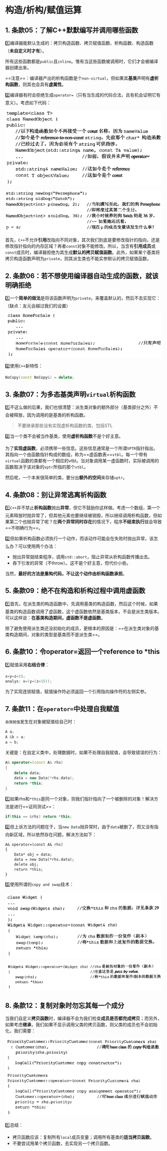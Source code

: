 # 构造/析构/赋值运算

## 1. 条款05：了解C++默默编写并调用哪些函数

:one:编译器能默认生成的：拷贝构造函数、拷贝赋值函数、析构函数、构造函数（**未自定义时才有**）。

所有这些函数都是`public`且`inline`。惟有当这些函数被调用时，它们才会被编译器创建出来。

==注意==：编译器产出的析构函数是个`non-virtual`，但如果其**基类**声明有**虚析构函数**，则其也会具有**虚属性**。

:two:编译器有时会拒绝生成`operator=`（只有当生成的代码合法，且有机会证明它有意义）。考虑如下代码：

![image-20210414175246620](2.构造&析构&赋值运算.assets/image-20210414175246620.png)

![image-20210414175257539](2.构造&析构&赋值运算.assets/image-20210414175257539.png)

首先，`C++`不允许**引用**改指向不同对象，其次我们到底是要修改指针的指向，还是修改指针指向的内存区域？再者`const`对象不能修改。所以，当含有**引用成员**或`const`成员时，编译器拒绝为其生成**默认的拷贝赋值函数**。此外，如果某个基类将拷贝构造函数声明为`private`，则其派生类也不能实参默认的拷贝赋值函数。

## 2. 条款06：若不想使用编译器自动生成的函数，就该明确拒绝

:one:一个**简单的做法**是将该函数声明为`private`，来覆盖默认的，然后不去实现它：（缺点：友元会越过我们的设置）

![image-20210414180715098](2.构造&析构&赋值运算.assets/image-20210414180715098.png)

:two:使用`C++`新特性：

```c++
NoCopy(const NoCopy&) = delete;
```



## 3. 条款07：为多态基类声明`virtual`析构函数

:one:不这么做的后果，我们也很清楚：派生类对象的额外部分（基类部分之外）不会被释放，因为调用的是基类的析构函数。

> 不要继承那些没有实现虚析构函数的类，包括STL

:two:当一个类不会被当作基类，使用**虚析构函数**不是个好主意。

为了**实现虚函数**，必须携带一些信息。这些信息通常是一个所谓`VPTR`指针指出。其指向一个由函数指针构成的数组，称为==虚函数表==`vtbl`。每一个带有`virtual`函数的类都有一个相应的vtbl。当对象调用某一虚函数时，实际被调用的函数取决于该对象的`vptr`所指的那个`vtbl`。

然后呢，一个本来很简单的类，要分出**额外的空间**来存储`vptr`。



## 4. 条款08：别让异常逃离析构函数

:one:`C++`并不禁止**析构函数**抛出**异常**，但它不鼓励你这样做。考虑一个数组，第一个元素释放时抛异常了，但其他元素也要继续被销毁，所以继续调用析构函数，但如果第二个也抛异常了呢？在**两个异常同时存在**的情况下，程序**不结束执行**就会导致==不明确行为==。

:two:但如果析构函数必须执行一个动作，而该动作可能会在失败时抛出异常，该怎么办？可以使用两个办法：

+ 抛出异常就结束程序，调用`std::abort`，阻止异常从析构函数传播出去。
+ 吞下引发的异常（不throw）。这不是个好主意，但代价小些。

当然，**最好的方法是重构代码，不让这个动作由析构函数承担**。



## 5. 条款09：绝不在构造和析构过程中调用虚函数

:one:首先，在派生类的构造函数中，先调用基类的构造函数，然后这个时候，如果基类的构造函数调用了虚函数，这个虚函数依然是基类版本，不会是派生类版本。可以这样说：**在基类构造期间，虚函数不是虚函数**。

除了避免使用派生类还没初始化的成员，更根本的原因是：==在派生类对象的基类构造期间，对象的类型是基类而不是派生类==。



## 6. 条款10：令operator=返回一个reference to *this

:one:赋值采用**右结合律​**：

```c++
x=y=z=15;
analys:	x=(y=(z=15));
```

为了实现连锁赋值，赋值操作符必须返回一个引用指向操作符的左侧实参。



## 7. 条款11：在`operator=`中处理自我赋值

`自我赋值`发生在对象被赋值给自己时：

```c++
A a;
A &b = a;
a = b;
```

关键是：在自定义类中，处理数据时，如果不处理自我赋值，会导致错误的行为：

```c++
A& operator=(const A& rhs)
{
	delete data;
	data = new Data(*rhs.data);
	return *this;
}
```

:one:如果rhs和`*this`是同一个对象，则我们指针指向了一个被删除的对象！解决方法是进行==证同测试==：

```c++
if(this == &rhs) return *this;
```

:two:但上诉方法的问题在于，当`new Data`抛异常时，由于`data`被删了，而又没有指向新区域，所以依然存在问题，解决方法如下：

```
A& operator=(const A& rhs)
{
	Data* obj = data;
	data = new Data(*rhs.data);
	delete obj;
	return *this;
}
```

:three:使用所谓的`copy and swap`技术：

![image-20210416153132588](2.构造&析构&赋值运算.assets/image-20210416153132588.png)

![image-20210416153153971](2.构造&析构&赋值运算.assets/image-20210416153153971.png)



## 8. 条款12：复制对象时勿忘其每一个成分

当我们自定义**拷贝函数**时，编译器不会为我们检查**成员是否都完成拷贝**；而另外，如果考虑**继承**，我们如果不显示调用父类的拷贝函数，则父类的成员也不会初始化，我们需要：

![image-20210416154025857](2.构造&析构&赋值运算.assets/image-20210416154025857.png)

:one:总结：

+ 拷贝函数应该：复制所有`local`成员变量；调用所有基类的**适当拷贝函数**。
+ 不要尝试用某个拷贝函数，去实现另一个拷贝函数。



